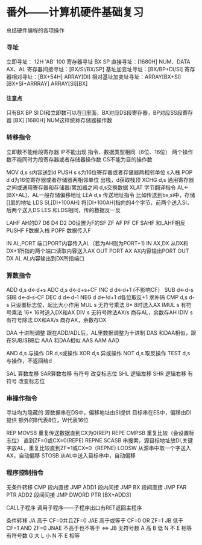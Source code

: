# 番外——计算机硬件基础复习
总结硬件编程的各项操作
### 寻址
立即寻址： 12H 'AB' 100
寄存器寻址 BX SP
直接寻址：[1680H]  NUM、DATA  AX、AL
寄存器间接寻址：[BX/SI/BX/SP]
基址加变址寻址：[BX/BP+DI/SI] 
寄存器相对寻址：[BX+54H] ARRAY[DI]
相对基址加变址寻址：ARRAY[BX+SI] [BX+SI+ARRRAY] ARRAY[SI][BX]

#### 注意点
只有BX BP SI DI和立即数可以在[]里面，BX对应DS段寄存器，BP对应SS段寄存器
[BX] [1680H] NUM这样统称存储器操作数
### 转移指令
立即数不能给段寄存器
IP不能出现
指令、数据类型相同（8位、16位）
两个操作数不能同时为段寄存器或者存储器操作数
CS不能为目的操作数

MOV d,s s内容送到d
PUSH s s为16位寄存器或者存储器两相邻单位 s入栈
POP d d为16位寄存器或者存储器两相邻单位 出栈，d获取栈顶
XCHG d,s 通用寄存器之间或通用寄存器和存储器/累加器之间 d,s交换数据
XLAT 字节翻译指令 AL<-[BX+AL]，AL一般存储偏移地址
LEA d,s 传送地址指令 比如传送到bx,si中，存储[]里的地址
LDS SI,[DI+100AH] 将[DI+100AH]指向的4个字节，前两个送入SI，后两个送入DS
LES 和LDS相同，传的数据反一反

LAHF AH的D7 D6 D4 D2 D0设置为F的SF ZF AF PF CF
SAHF 和LAHF相反
PUSHF F数据入栈
POPF 数据传入F

IN AL,PORT 端口PORT内容传入AL（若为AH则为PORT+1)
IN AX,DX 从DX和DX+1所指的两个端口读取内容送入AX
OUT PORT AX AX内容输出PORT
OUT DX AL AL内容输出到DX所指端口
### 算数指令
ADD d,s d<-d+s
ADC d,s d<-d+s+CF 
INC d d<-d+1 (不影响CF）
SUB d<-d-s
SBB d<-d-s-CF
DEC d d<-d-1
NEG d d<-!d+1 d各位取反+1 求补码
CMP d,s d-s 只设置标志位，起比大小作用
MUL s 无符号乘法 8* 8时送入AX
IMUL s 有符号乘法 16* 16时送入DX和AX
DIV s 无符号除法AX/s 商存AL，余数存AH
IDIV s 有符号除法 DX和AX/s 商存AX，余数存DX

DAA 十进制调整 跟在ADD/ADL后，AL里数据调整为十进制
DAS 和DAA相似，跟在SUB/SBB后
AAA 和DAA相似
AAS
AAM
AAD

AND d,s 与操作
OR d,s或操作
XOR d,s 异或操作
NOT d,s 取反操作
TEST d,s 与操作，不返回给d

SAL 算数左移 SAR算数右移 有符号 改变标志位
SHL 逻辑左移 SHR 逻辑右移 有符号 改变标志位

### 串操作指令
寻址均为隐藏的
源数据串在DS中，偏移地址由SI提供
目标串在ES中，偏移由DI提供
额外的B代表8位，W代表16位

REP MOVSB 重复传送数据直到CX为0(REP)
REPE CMPSB 重复比较（会设置标志位） 直到ZF=0或CX=0(REPE)
REPNE SCASB 串搜索，源目标地址放DI,关键字放AL，重复比较直到ZF=1或CX=0（REPNE)
LODSW 从源串中取一个字送入AX，自动偏移
STOSB 从AL中送入目标串中，自动偏移
### 程序控制指令
无条件转移
CMP
段内直接 JMP ADD1
段内间接 JMP BX
段间直接 JMP FAR PTR ADD2
段间间接 JMP DWORD PTR [BX+ADD3]

CALL子程序 调用子程序——子程序出口有RET返回主程序

条件转移
JA 高于 CF=0并且ZF=0
JAE 高于或等于 CF=0 OR ZF=1
JB 低于 CF=1 AND ZF=0
JNAE 不高于也不等于 <=> JB
无符号数
A 高 B 低 N 不 E 相等
有符号数
G 大 L 小 N 不 E 相等
